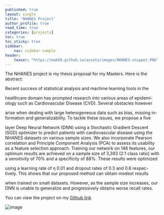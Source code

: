 ```yaml
---
published: true
layout: single
title: 'NHANES Project'
author_profile: true
read_time: true
categories: [projects]
toc: true
toc_sticky: true
sidebar:
    nav: sidebar-sample
header:
    teaser: "https://ma649.github.io/assets/images/NHANES-snippet.PNG"
---
```

The NHANES project is my thesis proposal for my Masters. Here is the abstract:

Recent success of statistical analysis and machine learning tools in the

healthcare domain has prompted research into various areas of epidemi-
ology such as Cardiovascular Disease (CVD). Several obstacles however

arise when dealing with large heterogeneous data such as bias, missing in-
formation and generalizability. To tackle these issues, we propose a five

layer Deep Neural Network (DNN) using a Stochastic Gradient Descent
(SGD) optimizer to predict patients with cardiovascular disease using the
NHANES datasets on various sample sizes. We also incorporate Pearson
correlation and Principle Component Analysis (PCA) to assess its usability
as a feature selection approach. Training our network on 146 features, our
optimum results are achieved on a sample size of 3,393 (2:1 class ratio) with
a sensitivity of 70% and a specificity of 88%. These results were optimized

using a learning rate of η 0.01 and dropout rates of 0.3 and 0.6 respec-
tively. This shows that our proposed method can obtain modest results

when trained on small datasets. However, as the sample size increases, our
DNN is unable to generalize and progressively obtains worse recall rates.


You can view the project on my [Github link](https://github.com/ma649/NHANES/blob/main/NHANESgit.ipynb)

![image](https://ma649.github.io/assets/images/NHANES-snippet.PNG)
